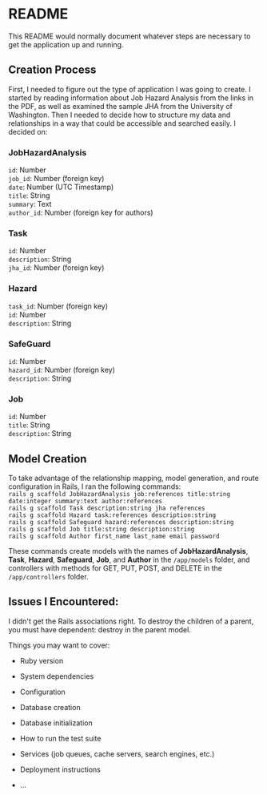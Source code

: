 # README

This README would normally document whatever steps are necessary to get the
application up and running.

## Creation Process
First, I needed to figure out the type of application I was going to create. I started by reading information about Job Hazard Analysis from the links in the PDF, as well as examined the sample JHA from the University of Washington. Then I needed to decide how to structure my data and relationships in a way that could be accessible and searched easily. I decided on:

### JobHazardAnalysis
`id`: Number <br>
`job_id`: Number (foreign key)  <br>
`date`: Number (UTC Timestamp)  <br>
`title`: String  <br>
`summary`: Text  <br>
`author_id`: Number (foreign key for authors)

### Task
`id`: Number  <br>
`description`: String  <br>
`jha_id`: Number (foreign key)  <br>

### Hazard
`task_id`: Number (foreign key)  <br>
`id`: Number  <br>
`description`: String  <br>

### SafeGuard
`id`: Number  <br>
`hazard_id`: Number (foreign key)  <br>
`description`: String  <br>

### Job
`id`: Number  <br>
`title`: String  <br>
`description`: String  <br>

## Model Creation
To take advantage of the relationship mapping, model generation, and route configuration in Rails, I ran the following commands: <br>
`rails g scaffold JobHazardAnalysis job:references title:string date:integer summary:text author:references` <br>
`rails g scaffold Task description:string jha references` <br>
`rails g scaffold Hazard task:references description:string `<br>
`rails g scaffold Safeguard hazard:references description:string` <br>
`rails g scaffold Job title:string description:string` <br>
`rails g scaffold Author first_name last_name email password `<br>

These commands create models with the names of __JobHazardAnalysis__, __Task__, __Hazard__, __Safeguard__, __Job__, and __Author__ in the `/app/models` folder, and controllers with methods for GET, PUT, POST, and DELETE in the `/app/controllers` folder.

## Issues I Encountered:
I didn't get the Rails associations right. To destroy the children of a parent, you must have dependent: destroy in the parent model.

Things you may want to cover:

* Ruby version

* System dependencies

* Configuration

* Database creation

* Database initialization

* How to run the test suite

* Services (job queues, cache servers, search engines, etc.)

* Deployment instructions

* ...
